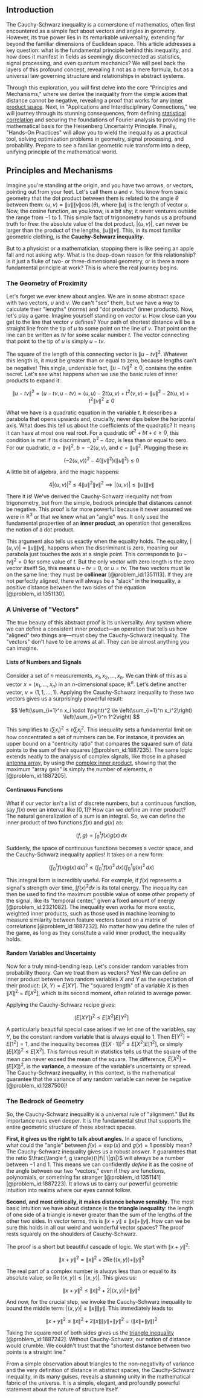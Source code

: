 ## Introduction
The Cauchy-Schwarz inequality is a cornerstone of mathematics, often first encountered as a simple fact about vectors and angles in geometry. However, its true power lies in its remarkable universality, extending far beyond the familiar dimensions of Euclidean space. This article addresses a key question: what is the fundamental principle behind this inequality, and how does it manifest in fields as seemingly disconnected as statistics, signal processing, and even quantum mechanics? We will peel back the layers of this profound concept, revealing it not as a mere formula, but as a universal law governing structure and relationships in abstract systems.

Through this exploration, you will first delve into the core "Principles and Mechanisms," where we derive the inequality from the simple axiom that distance cannot be negative, revealing a proof that works for any [inner product space](@article_id:137920). Next, in "Applications and Interdisciplinary Connections," we will journey through its stunning consequences, from defining [statistical correlation](@article_id:199707) and securing the foundations of Fourier analysis to providing the mathematical basis for the Heisenberg Uncertainty Principle. Finally, "Hands-On Practices" will allow you to wield the inequality as a practical tool, solving optimization problems in geometry, signal processing, and probability. Prepare to see a familiar geometric rule transform into a deep, unifying principle of the mathematical world.

## Principles and Mechanisms

Imagine you're standing at the origin, and you have two arrows, or vectors, pointing out from your feet. Let's call them $u$ and $v$. You know from basic geometry that the dot product between them is related to the angle $\theta$ between them: $\langle u, v \rangle = \|u\| \|v\| \cos(\theta)$, where $\|u\|$ is the length of vector $u$. Now, the cosine function, as you know, is a bit shy; it never ventures outside the range from $-1$ to $1$. This simple fact of trigonometry hands us a profound truth for free: the absolute value of the dot product, $|\langle u, v \rangle|$, can never be larger than the product of the lengths, $\|u\| \|v\|$. This, in its most familiar geometric clothing, is the **Cauchy-Schwarz inequality**.

But to a physicist or a mathematician, stopping there is like seeing an apple fall and not asking *why*. What is the deep-down reason for this relationship? Is it just a fluke of two- or three-dimensional geometry, or is there a more fundamental principle at work? This is where the real journey begins.

### The Geometry of Proximity

Let's forget we ever knew about angles. We are in some abstract space with two vectors, $u$ and $v$. We can't "see" them, but we have a way to calculate their "lengths" (norms) and "dot products" (inner products). Now, let's play a game. Imagine yourself standing on vector $u$. How close can you get to the line that vector $v$ defines? Your path of shortest distance will be a straight line from the tip of $u$ to some point on the line of $v$. That point on the line can be written as $t v$ for some scalar number $t$. The vector connecting that point to the tip of $u$ is simply $u - tv$.

The square of the length of this connecting vector is $\|u - tv\|^2$. Whatever this length is, it must be greater than or equal to zero, because lengths can't be negative! This single, undeniable fact, $\|u - tv\|^2 \ge 0$, contains the entire secret. Let's see what happens when we use the basic rules of inner products to expand it:

$$ \|u - tv\|^2 = \langle u - tv, u - tv \rangle = \langle u, u \rangle - 2t \langle u, v \rangle + t^2 \langle v, v \rangle = \|u\|^2 - 2t \langle u, v \rangle + t^2 \|v\|^2 \ge 0 $$

What we have is a quadratic equation in the variable $t$. It describes a parabola that opens upwards and, crucially, never dips below the horizontal axis. What does this tell us about the coefficients of the quadratic? It means it can have at most one real root. For a quadratic $at^2+bt+c \ge 0$, this condition is met if its discriminant, $b^2 - 4ac$, is less than or equal to zero. For our quadratic, $a = \|v\|^2$, $b = -2\langle u, v \rangle$, and $c = \|u\|^2$. Plugging these in:

$$ (-2\langle u, v \rangle)^2 - 4 (\|v\|^2) (\|u\|^2) \le 0 $$

A little bit of algebra, and the magic happens:

$$ 4|\langle u, v \rangle|^2 \le 4\|u\|^2 \|v\|^2 \implies |\langle u, v \rangle| \le \|u\| \|v\| $$

There it is! We've derived the Cauchy-Schwarz inequality not from trigonometry, but from the simple, bedrock principle that distances cannot be negative. This proof is far more powerful because it never assumed we were in $\mathbb{R}^3$ or that we knew what an "angle" was. It only used the fundamental properties of an **inner product**, an operation that generalizes the notion of a dot product.

This argument also tells us exactly when the equality holds. The equality, $|\langle u, v \rangle| = \|u\| \|v\|$, happens when the discriminant is zero, meaning our parabola just touches the axis at a single point. This corresponds to $\|u - tv\|^2 = 0$ for some value of $t$. But the only vector with zero length is the zero vector itself! So, this means $u - tv = 0$, or $u = tv$. The two vectors must lie on the same line; they must be **collinear** [@problem_id:1351113]. If they are not perfectly aligned, there will always be a "slack" in the inequality, a positive distance between the two sides of the equation [@problem_id:1351130].

### A Universe of "Vectors"

The true beauty of this abstract proof is its universality. Any system where we can define a consistent inner product—an operation that tells us how "aligned" two things are—must obey the Cauchy-Schwarz inequality. The "vectors" don't have to be arrows at all. They can be almost anything you can imagine.

#### Lists of Numbers and Signals

Consider a set of $n$ measurements, $x_1, x_2, \dots, x_n$. We can think of this as a vector $x = (x_1, \dots, x_n)$ in an $n$-dimensional space, $\mathbb{R}^n$. Let's define another vector, $v = (1, 1, \dots, 1)$. Applying the Cauchy-Schwarz inequality to these two vectors gives us a surprisingly powerful result:

$$ \left(\sum_{i=1}^n x_i \cdot 1\right)^2 \le \left(\sum_{i=1}^n x_i^2\right) \left(\sum_{i=1}^n 1^2\right) $$

This simplifies to $(\sum x_i)^2 \le n \sum x_i^2$. This inequality sets a fundamental limit on how concentrated a set of numbers can be. For instance, it provides an upper bound on a "centricity ratio" that compares the squared sum of data points to the sum of their squares [@problem_id:1887235]. The same logic extends neatly to the analysis of complex signals, like those in a phased [antenna array](@article_id:260347), by using the [complex inner product](@article_id:260748), showing that the maximum "array gain" is simply the number of elements, $n$ [@problem_id:1887205].

#### Continuous Functions

What if our vector isn't a list of discrete numbers, but a continuous function, say $f(x)$ over an interval like $[0, 1]$? How can we define an inner product? The natural generalization of a sum is an integral. So, we can define the inner product of two functions $f(x)$ and $g(x)$ as:

$$ \langle f, g \rangle = \int_0^1 f(x)g(x) \, dx $$

Suddenly, the space of continuous functions becomes a vector space, and the Cauchy-Schwarz inequality applies! It takes on a new form:

$$ \left(\int_0^1 f(x)g(x) \, dx\right)^2 \le \left(\int_0^1 f(x)^2 \, dx\right) \left(\int_0^1 g(x)^2 \, dx\right) $$

This integral form is incredibly useful. For example, if $f(x)$ represents a signal's strength over time, $\int f(x)^2 dx$ is its total energy. The inequality can then be used to find the maximum possible value of some other property of the signal, like its "temporal center," given a fixed amount of energy [@problem_id:2321082]. The inequality even works for more exotic, weighted inner products, such as those used in machine learning to measure similarity between feature vectors based on a matrix of correlations [@problem_id:1887232]. No matter how you define the rules of the game, as long as they constitute a valid inner product, the inequality holds.

#### Random Variables and Uncertainty

Now for a truly mind-bending leap. Let's consider random variables from probability theory. Can we treat them as vectors? Yes! We can define an inner product between two random variables $X$ and $Y$ as the expectation of their product: $\langle X, Y \rangle = E[XY]$. The "squared length" of a variable $X$ is then $\|X\|^2 = E[X^2]$, which is its second moment, often related to average power.

Applying the Cauchy-Schwarz recipe gives:

$$ (E[XY])^2 \le E[X^2] E[Y^2] $$

A particularly beautiful special case arises if we let one of the variables, say $Y$, be the constant random variable that is always equal to 1. Then $E[Y^2] = E[1^2] = 1$, and the inequality becomes $(E[X \cdot 1])^2 \le E[X^2] E[1^2]$, or simply $(E[X])^2 \le E[X^2]$. This famous result in statistics tells us that the square of the mean can never exceed the mean of the square. The difference, $E[X^2] - (E[X])^2$, is the **variance**, a measure of the variable's uncertainty or spread. The Cauchy-Schwarz inequality, in this context, is the mathematical guarantee that the variance of any random variable can never be negative [@problem_id:1287500]!

### The Bedrock of Geometry

So, the Cauchy-Schwarz inequality is a universal rule of "alignment." But its importance runs even deeper. It is the fundamental strut that supports the entire geometric structure of these abstract spaces.

**First, it gives us the right to talk about angles.** In a space of functions, what could the "angle" between $f(x) = \exp(x)$ and $g(x) = 1$ possibly mean? The Cauchy-Schwarz inequality gives us a robust answer. It guarantees that the ratio $\frac{\langle f, g \rangle}{\|f\| \|g\|}$ will always be a number between $-1$ and $1$. This means we can confidently *define* it as the cosine of the angle between our two "vectors," even if they are functions, polynomials, or something far stranger [@problem_id:1351141] [@problem_id:1887223]. It allows us to carry our powerful geometric intuition into realms where our eyes cannot follow.

**Second, and most critically, it makes distance behave sensibly.** The most basic intuition we have about distance is the **triangle inequality**: the length of one side of a triangle is never greater than the sum of the lengths of the other two sides. In vector terms, this is $\|x+y\| \le \|x\| + \|y\|$. How can we be sure this holds in all our weird and wonderful vector spaces? The proof rests squarely on the shoulders of Cauchy-Schwarz.

The proof is a short but beautiful cascade of logic. We start with $\|x+y\|^2$:

$$ \|x+y\|^2 = \|x\|^2 + 2\operatorname{Re}(\langle x, y \rangle) + \|y\|^2 $$

The real part of a complex number is always less than or equal to its absolute value, so $\operatorname{Re}(\langle x, y \rangle) \le |\langle x, y \rangle|$. This gives us:

$$ \|x+y\|^2 \le \|x\|^2 + 2|\langle x, y \rangle| + \|y\|^2 $$

And now, for the crucial step, we invoke the Cauchy-Schwarz inequality to bound the middle term: $|\langle x, y \rangle| \le \|x\| \|y\|$. This immediately leads to:

$$ \|x+y\|^2 \le \|x\|^2 + 2\|x\|\|y\| + \|y\|^2 = (\|x\| + \|y\|)^2 $$

Taking the square root of both sides gives us the [triangle inequality](@article_id:143256) [@problem_id:1887242]. Without Cauchy-Schwarz, our notion of distance would crumble. We couldn't trust that the "shortest distance between two points is a straight line."

From a simple observation about triangles to the non-negativity of variance and the very definition of distance in abstract spaces, the Cauchy-Schwarz inequality, in its many guises, reveals a stunning unity in the mathematical fabric of the universe. It is a simple, elegant, and profoundly powerful statement about the nature of structure itself.
